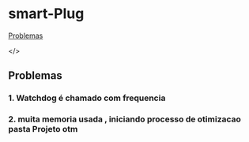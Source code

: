 # smart-Plug
[Problemas](#problemas)




<a name = "problemas"></>
  ## Problemas
  ### 1. Watchdog é chamado com frequencia
  ### 2. muita memoria usada , iniciando processo de otimizacao pasta Projeto otm  
